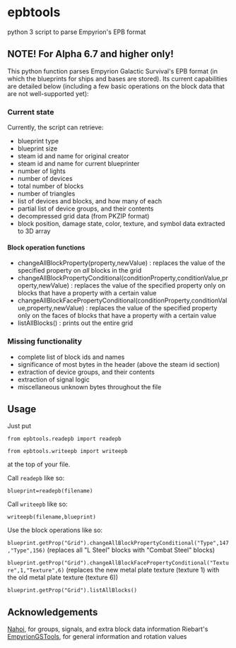 # epbtools

python 3 script to parse Empyrion's EPB format

## NOTE! For Alpha 6.7 and higher only!

This python function parses Empyrion Galactic Survival's EPB format (in which the blueprints for ships and bases are stored). Its current capabilities are detailed below (including a few basic operations on the block data that are not well-supported yet):

### Current state

Currently, the script can retrieve:

* blueprint type
* blueprint size
* steam id and name for original creator
* steam id and name for current blueprinter
* number of lights
* number of devices
* total number of blocks
* number of triangles
* list of devices and blocks, and how many of each
* partial list of device groups, and their contents
* decompressed grid data (from PKZIP format)
* block position, damage state, color, texture, and symbol data extracted to 3D array

#### Block operation functions

* changeAllBlockProperty(property,newValue) : replaces the value of the specified property on *all* blocks in the grid
* changeAllBlockPropertyConditional(conditionProperty,conditionValue,property,newValue) : replaces the value of the specified property only on blocks that have a property with a certain value
* changeAllBlockFacePropertyConditional(conditionProperty,conditionValue,property,newValue) : replaces the value of the specified property only on the faces of blocks that have a property with a certain value
* listAllBlocks() : prints out the entire grid

### Missing functionality

* complete list of block ids and names
* significance of most bytes in the header (above the steam id section)
* extraction of device groups, and their contents
* extraction of signal logic
* miscellaneous unknown bytes throughout the file

## Usage

Just put

`from epbtools.readepb import readepb`

`from epbtools.writeepb import writeepb`

at the top of your file.

Call `readepb` like so:

`blueprint=readepb(filename)`

Call `writeepb` like so:

`writeepb(filename,blueprint)`

Use the block operations like so:

`blueprint.getProp("Grid").changeAllBlockPropertyConditional("Type",147,"Type",156)`
(replaces all "L Steel" blocks with "Combat Steel" blocks)

`blueprint.getProp("Grid").changeAllBlockFacePropertyConditional("Texture",1,"Texture",6)`
(replaces the new metal plate texture (texture 1) with the old metal plate texture (texture 6))

`blueprint.getProp("Grid").listAllBlocks()`

## Acknowledgements

[Nahoi](http://empyriononline.com/members/nahoi.21888), for groups, signals, and extra block data information
Riebart's [EmpyrionGSTools](https://github.com/Riebart/EmpyrionGSTools), for general information and rotation values
